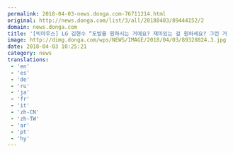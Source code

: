 ```yaml
---
permalink: 2018-04-03-news.donga.com-76711214.html
original: http://news.donga.com/list/3/all/20180403/89444152/2
domain: news.donga.com
title: '[빅마우스] LG 김현수 “도발을 원하시는 거에요? 재미있는 걸 원하세요? 그런 거 없어요!” 外'
image: http://dimg.donga.com/wps/NEWS/IMAGE/2018/04/03/89328824.3.jpg
date: 2018-04-03 10:25:21
category: news
translations: 
 - 'en'
 - 'es'
 - 'de'
 - 'ru'
 - 'ja'
 - 'fr'
 - 'it'
 - 'zh-CN'
 - 'zh-TW'
 - 'ar'
 - 'pt'
 - 'hy'
---
```


